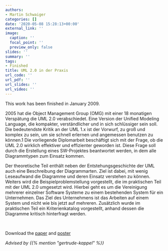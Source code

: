```yaml
---
authors:
- Martin Schwaiger
categories: []
date: '2020-05-08 15:28:13+00:00'
external_link: ''
image:
  caption: ''
  focal_point: ''
  preview_only: false
slides: ''
summary: ''
tags:
- Finished
title: UML 2.0 in der Praxis
url_code: ''
url_pdf: ''
url_slides: ''
url_video: ''
---
```


This work has been finished in January 2009.

2005 hat die Object Management Group (OMG) mit einer 18 monatigen Verspätung die UML 2.0 verabschiedet. Eine Version der Unified Modeling Language, die kompakter, verständlicher und in sich schlüssiger sein soll. Die bedeutendste Kritik an der UML 1.x ist der Vorwurf, zu groß und komplex zu sein, um sie schnell erlernen und angemessen benutzen zu können.1 Die vorliegende Diplomarbeit beschäftigt sich mit der Frage, ob die UML 2.0 wirklich effektiver und effizienter geworden ist. Diese Frage soll durch die Erstellung eines SW-Projektes beantwortet werden, in dem alle Diagrammtypen zum Einsatz kommen.

Der theoretische Teil enthält neben der Entstehungsgeschichte der UML auch eine Beschreibung der Diagrammarten. Ziel ist dabei, mit wenig Leseaufwand die Diagramme und deren Einsatz verstehen zu können. Weiters wird die Beispielproblemstellung vorgestellt, die im praktischen Teil mit der UML 2.0 umgesetzt wird. Hierbei geht es um die Vereinigung mehrerer einzelner Software Systeme zu einem bestehenden System für ein Unternehmen. Das Ziel des Unternehmens ist das Arbeiten auf einem System und nicht wie bis jetzt auf mehreren. Zusätzlich wurde im praktischen Teil ein Kriterienkatalog vorgestellt, anhand dessen die Diagramme kritisch hinterfragt werden.

&nbsp;

 Download the [paper](https://www.big.tuwien.ac.at/app/uploads/2016/10/Schwaiger_paper.pdf) and [poster](https://www.big.tuwien.ac.at/app/uploads/2016/10/Schwaiger_poster.pdf)

*Advised by {{% mention "gertrude-kappel" %}}*